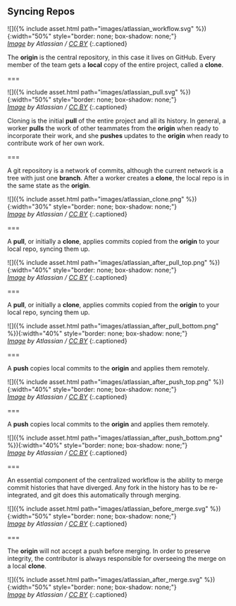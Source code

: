 ---
---

## Syncing Repos

![]({% include asset.html path="images/atlassian_workflow.svg" %}){:width="50%" style="border: none; box-shadow: none;"}  
*[Image][comparing-workflows] by Atlassian / [CC BY]*
{:.captioned}

The **origin** is the central repository, in this case it lives on GitHub. Every member of the team gets a **local** copy of the entire project, called a **clone**.

===

![]({% include asset.html path="images/atlassian_pull.svg" %}){:width="50%" style="border: none; box-shadow: none;"}  
*[Image][comparing-workflows] by Atlassian / [CC BY]*
{:.captioned}

Cloning is the initial **pull** of the entire project and all its history. In general, a worker **pulls** the work of other teammates from the **origin** when ready to incorporate their work, and she **pushes** updates to the **origin** when ready to contribute work of her own work.

===

A git repository is a network of commits, although the current network is a tree
with just one **branch**. After a worker creates a **clone**, the local repo is
in the same state as the **origin**.

![]({% include asset.html path="images/atlassian_clone.png" %}){:width="30%" style="border: none; box-shadow: none;"}  
*[Image][syncing] by Atlassian / [CC BY]*
{:.captioned}

===

A **pull**, or initially a **clone**, applies commits copied from the **origin**
to your local repo, syncing them up.

![]({% include asset.html path="images/atlassian_after_pull_top.png" %}){:width="40%" style="border: none; box-shadow: none;"}  
*[Image][syncing] by Atlassian / [CC BY]*
{:.captioned}

===

A **pull**, or initially a **clone**, applies commits copied from the **origin** to your local repo, syncing them up.

![]({% include asset.html path="images/atlassian_after_pull_bottom.png" %}){:width="40%" style="border: none; box-shadow: none;"}  
*[Image][syncing] by Atlassian / [CC BY]*
{:.captioned}

===

A **push** copies local commits to the **origin** and applies them remotely.

![]({% include asset.html path="images/atlassian_after_push_top.png" %}){:width="40%" style="border: none; box-shadow: none;"}  
*[Image][syncing] by Atlassian / [CC BY]*
{:.captioned}

===

A **push** copies local commits to the **origin** and applies them remotely.

![]({% include asset.html path="images/atlassian_after_push_bottom.png" %}){:width="40%" style="border: none; box-shadow: none;"}  
*[Image][syncing] by Atlassian / [CC BY]*
{:.captioned}

===

An essential component of the centralized workflow is the ability to merge
commit histories that have diverged. Any fork in the history has to be
re-integrated, and git does this automatically through merging.

![]({% include asset.html path="images/atlassian_before_merge.svg" %}){:width="50%" style="border: none; box-shadow: none;"}  
*[Image][using-branches] by Atlassian / [CC BY]*
{:.captioned}

===

The **origin** will not accept a push before merging. In order to preserve
integrity, the contributor is always responsible for overseeing the merge on a
local **clone**.

![]({% include asset.html path="images/atlassian_after_merge.svg" %}){:width="50%" style="border: none; box-shadow: none;"}  
*[Image][using-branches] by Atlassian / [CC BY]*
{:.captioned}

[using-branches]: https://www.atlassian.com/git/tutorials/
[comparing-workflows]: https://www.atlassian.com/git/tutorials/comparing-workflows
[syncing]: https://www.atlassian.com/git/tutorials/syncing/git-pull
[CC BY]: http://creativecommons.org/licenses/by/2.5/au/
